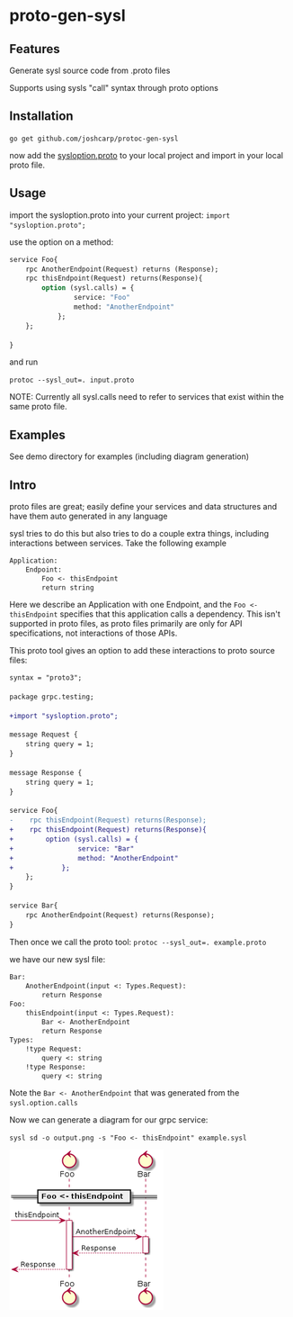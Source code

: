# proto-gen-sysl

## Features 
Generate sysl source code from .proto files

Supports using sysls "call" syntax through proto options


## Installation

`go get github.com/joshcarp/protoc-gen-sysl`

now add the [sysloption.proto](/sysloption/sysloption.proto) to your local project and import in your local proto file.


## Usage
import the sysloption.proto into your current project:
`
import "sysloption.proto";
`

use the option on a method:
```proto
service Foo{
    rpc AnotherEndpoint(Request) returns (Response);
    rpc thisEndpoint(Request) returns(Response){
        option (sysl.calls) = {
                service: "Foo"
                method: "AnotherEndpoint"
            };
    };

}
```
and run

`protoc --sysl_out=. input.proto`

NOTE: Currently all sysl.calls need to refer to services that exist within the same proto file.


## Examples

See demo directory for examples (including diagram generation)

## Intro

proto files are great; easily define your services and data structures and have them auto generated in any language

sysl tries to do this but also tries to do a couple extra things, including interactions between services.
Take the following example
  
``` 
Application:
    Endpoint:
        Foo <- thisEndpoint
        return string
```

Here we describe an Application with one Endpoint, and the `Foo <- thisEndpoint` specifies that this application calls a dependency.
This isn't supported in proto files, as proto files primarily are only for API specifications, not interactions of those APIs. 

This proto tool gives an option to add these interactions to proto source files:

```diff 
syntax = "proto3";

package grpc.testing;

+import "sysloption.proto";

message Request {
    string query = 1;
}

message Response {
    string query = 1;
}

service Foo{
-    rpc thisEndpoint(Request) returns(Response);
+    rpc thisEndpoint(Request) returns(Response){
+        option (sysl.calls) = {
+                service: "Bar"
+                method: "AnotherEndpoint"
+            };
    };
}

service Bar{
    rpc AnotherEndpoint(Request) returns(Response);
}
```
Then once we call the proto tool:
`protoc --sysl_out=. example.proto`

we have our new sysl file:

```
Bar:
    AnotherEndpoint(input <: Types.Request):
        return Response
Foo:
    thisEndpoint(input <: Types.Request):
        Bar <- AnotherEndpoint
        return Response
Types:
    !type Request:
        query <: string
    !type Response:
        query <: string

```

Note the `Bar <- AnotherEndpoint` that was generated from the `sysl.option.calls`

Now we can generate a diagram for our grpc service:

`sysl sd -o output.png -s "Foo <- thisEndpoint" example.sysl`


![output](demo/output.png)
